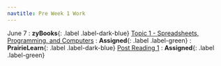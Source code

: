 ```yaml
---
navtitle: Pre Week 1 Work
---
```

June 7
: **zyBooks**{: .label .label-dark-blue} [Topic 1 - Spreadsheets, Programming, and Computers](#)
    : **Assigned**{: .label .label-green} 
: **PrairieLearn**{: .label .label-dark-blue} [Post Reading 1](#)
    : **Assigned**{: .label .label-green} 

